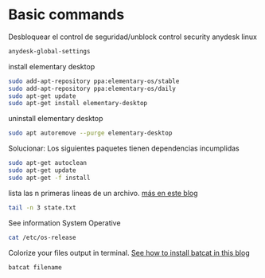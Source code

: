 # Basic commands

Desbloquear el control de seguridad/unblock control security anydesk linux
```bash
anydesk-global-settings
```


install elementary desktop
```bash
sudo add-apt-repository ppa:elementary-os/stable
sudo add-apt-repository ppa:elementary-os/daily
sudo apt-get update
sudo apt-get install elementary-desktop
```

uninstall elementary desktop
```bash
sudo apt autoremove --purge elementary-desktop
```

Solucionar: Los siguientes paquetes tienen dependencias incumplidas
```bash
sudo apt-get autoclean
sudo apt-get update
sudo apt-get -f install
```

lista las n primeras lineas de un archivo.
[más en este blog](https://www.geeksforgeeks.org/tail-command-linux-examples/?ref=leftbar-rightbar)
```bash
tail -n 3 state.txt
```

See information System Operative
```bash
cat /etc/os-release
```

Colorize your files output in terminal. 
[See how to install batcat in this blog](https://www.cyberciti.biz/open-source/bat-linux-command-a-cat-clone-with-written-in-rust/)
```bash
batcat filename
```



